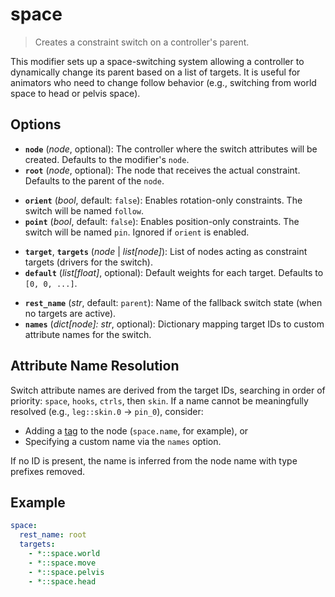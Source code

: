 # space

> Creates a constraint switch on a controller's parent.

This modifier sets up a space-switching system allowing a controller to dynamically change its parent based on a list of targets. It is useful for animators who need to change follow behavior (e.g., switching from world space to head or pelvis space).

## Options

- **`node`** (*node*, optional): The controller where the switch attributes will be created. Defaults to the modifier's `node`.
- **`root`** (*node*, optional): The node that receives the actual constraint. Defaults to the parent of the `node`.
<!-- -->
- **`orient`** (*bool*, default: `false`): Enables rotation-only constraints. The switch will be named `follow`.
- **`point`** (*bool*, default: `false`): Enables position-only constraints. The switch will be named `pin`. Ignored if `orient` is enabled.
<!-- -->
- **`target`**, **`targets`** (*node* | *list[node]*): List of nodes acting as constraint targets (drivers for the switch).
- **`default`** (*list[float]*, optional): Default weights for each target. Defaults to `[0, 0, ...]`.
<!-- -->
- **`rest_name`** (*str*, default: `parent`): Name of the fallback switch state (when no targets are active).
- **`names`** (*dict[node]: str*, optional): Dictionary mapping target IDs to custom attribute names for the switch.

## Attribute Name Resolution

Switch attribute names are derived from the target IDs, searching in order of priority: `space`, `hooks`, `ctrls`, then `skin`. If a name cannot be meaningfully resolved (e.g., `leg::skin.0` → `pin_0`), consider:

- Adding a [tag](tag) to the node (`space.name`, for example), or
- Specifying a custom name via the `names` option.

If no ID is present, the name is inferred from the node name with type prefixes removed.

## Example

```yml
space:
  rest_name: root
  targets:
    - *::space.world
    - *::space.move
    - *::space.pelvis
    - *::space.head
```

